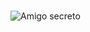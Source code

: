 # 

![Amigo secreto ](https://github.com/user-attachments/assets/14df6fb6-3274-4588-b6e3-486963ea4844)
